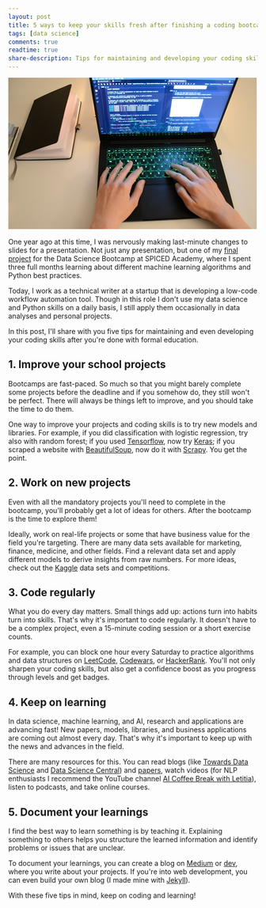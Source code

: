 ```yaml
---
layout: post
title: 5 ways to keep your skills fresh after finishing a coding bootcamp
tags: [data science]
comments: true
readtime: true
share-description: Tips for maintaining and developing your coding skills after you're done with formal education.
---
```


![cover image](../assets/img/RazerGreenKeyboard.JPG)

One year ago at this time, I was nervously making last-minute changes to slides for a presentation. Not just any presentation, but one of my [final project]([https://github.com/lorenanda/speech-emotion-recognition](https://github.com/lorenanda/speech-emotion-recognition)) for the Data Science Bootcamp at SPICED Academy, where I spent three full months learning about different machine learning algorithms and Python best practices.

Today, I work as a technical writer at a startup that is developing a low-code workflow automation tool. Though in this role I don't use my data science and Python skills on a daily basis, I still apply them occasionally in data analyses and personal projects.

In this post, I'll share with you five tips for maintaining and even developing your coding skills after you're done with formal education.

## 1. Improve your school projects

Bootcamps are fast-paced. So much so that you might barely complete some projects before the deadline and if you somehow do, they still won't be perfect. There will always be things left to improve, and you should take the time to do them.

One way to improve your projects and coding skills is to try new models and libraries. For example, if you did classification with logistic regression, try also with random forest; if you used [Tensorflow](https://www.tensorflow.org/), now try [Keras](https://keras.io/); if you scraped a website with [BeautifulSoup](https://beautiful-soup-4.readthedocs.io/en/latest/), now do it with [Scrapy](https://scrapy.org/). You get the point. 

## 2. Work on new projects

Even with all the mandatory projects you'll need to complete in the bootcamp, you'll probably get a  lot of ideas for others. After the bootcamp is the time to explore them!

Ideally, work on real-life projects or some that have business value for the field you're targeting. There are many data sets available for marketing, finance, medicine, and other fields. Find a relevant data set and apply different models to derive insights from raw numbers. For more ideas, check out the [Kaggle](https://www.kaggle.com/) data sets and competitions.

## 3. Code regularly

What you do every day matters. Small things add up: actions turn into habits turn into skills. That's why it's important to code regularly. It doesn't have to be a complex project, even a 15-minute coding session or a short exercise counts. 

For example, you can block one hour every Saturday to practice algorithms and data structures on [LeetCode](https://leetcode.com/), [Codewars](https://www.codewars.com/), or [HackerRank](https://www.hackerrank.com/). You'll not only sharpen your coding skills, but also get a confidence boost as you progress through levels and get badges.

## 4. Keep on learning

In data science, machine learning, and AI, research and applications are advancing fast! New papers, models, libraries, and business applications are coming out almost every day. That's why it's important to keep up with the news and advances in the field.

There are many resources for this. You can read blogs (like [Towards Data Science](https://towardsdatascience.com/?gi=73ee6fa159ba) and [Data Science Central](https://towardsdatascience.com/?gi=73ee6fa159ba)) and [papers](https://arxiv.org/list/stat.ML/recent), watch videos (for NLP enthusiasts I recommend the YouTube channel [AI Coffee Break with Letitia](https://www.youtube.com/c/AICoffeeBreak)), listen to podcasts, and take online courses.

## 5. Document your learnings

I find the best way to learn something is by teaching it. Explaining something to others helps you structure the learned information and identify problems or issues that are unclear. 

To document your learnings, you can create a blog on [Medium](https://lorenaciutacu.medium.com/) or [dev](http://dev.to/lorena), where you write about your projects. If you're into web development, you can even build your own blog (I made mine with [Jekyll](https://jekyllrb.com/)).

With these five tips in mind, keep on coding and learning!